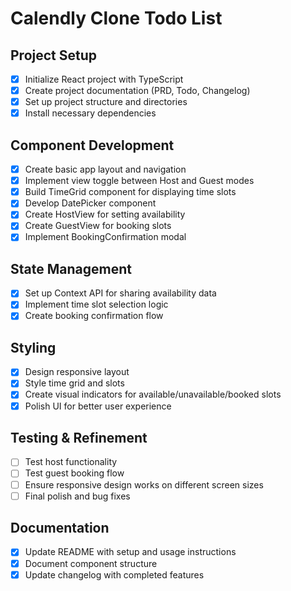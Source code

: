 # Calendly Clone Todo List

## Project Setup
- [x] Initialize React project with TypeScript
- [x] Create project documentation (PRD, Todo, Changelog)
- [x] Set up project structure and directories
- [x] Install necessary dependencies

## Component Development
- [x] Create basic app layout and navigation
- [x] Implement view toggle between Host and Guest modes
- [x] Build TimeGrid component for displaying time slots
- [x] Develop DatePicker component
- [x] Create HostView for setting availability
- [x] Create GuestView for booking slots
- [x] Implement BookingConfirmation modal

## State Management
- [x] Set up Context API for sharing availability data
- [x] Implement time slot selection logic
- [x] Create booking confirmation flow

## Styling
- [x] Design responsive layout
- [x] Style time grid and slots
- [x] Create visual indicators for available/unavailable/booked slots
- [x] Polish UI for better user experience

## Testing & Refinement
- [ ] Test host functionality
- [ ] Test guest booking flow
- [ ] Ensure responsive design works on different screen sizes
- [ ] Final polish and bug fixes

## Documentation
- [x] Update README with setup and usage instructions
- [x] Document component structure
- [x] Update changelog with completed features 